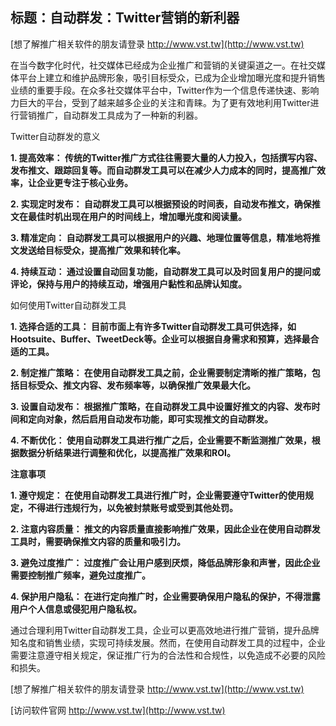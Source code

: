 ## **标题：自动群发：Twitter营销的新利器**

[想了解推广相关软件的朋友请登录 http://www.vst.tw](http://www.vst.tw)

在当今数字化时代，社交媒体已经成为企业推广和营销的关键渠道之一。在社交媒体平台上建立和维护品牌形象，吸引目标受众，已成为企业增加曝光度和提升销售业绩的重要手段。在众多社交媒体平台中，Twitter作为一个信息传递快速、影响力巨大的平台，受到了越来越多企业的关注和青睐。为了更有效地利用Twitter进行营销推广，自动群发工具成为了一种新的利器。

Twitter自动群发的意义

**1. 提高效率： 传统的Twitter推广方式往往需要大量的人力投入，包括撰写内容、发布推文、跟踪回复等。而自动群发工具可以在减少人力成本的同时，提高推广效率，让企业更专注于核心业务。**

**2. 实现定时发布： 自动群发工具可以根据预设的时间表，自动发布推文，确保推文在最佳时机出现在用户的时间线上，增加曝光度和阅读量。**

**3. 精准定向： 自动群发工具可以根据用户的兴趣、地理位置等信息，精准地将推文发送给目标受众，提高推广效果和转化率。**

**4. 持续互动： 通过设置自动回复功能，自动群发工具可以及时回复用户的提问或评论，保持与用户的持续互动，增强用户黏性和品牌认知度。**

如何使用Twitter自动群发工具

**1. 选择合适的工具： 目前市面上有许多Twitter自动群发工具可供选择，如Hootsuite、Buffer、TweetDeck等。企业可以根据自身需求和预算，选择最合适的工具。**

**2. 制定推广策略： 在使用自动群发工具之前，企业需要制定清晰的推广策略，包括目标受众、推文内容、发布频率等，以确保推广效果最大化。**

**3. 设置自动发布： 根据推广策略，在自动群发工具中设置好推文的内容、发布时间和定向对象，然后启用自动发布功能，即可实现推文的自动群发。**

**4. 不断优化： 使用自动群发工具进行推广之后，企业需要不断监测推广效果，根据数据分析结果进行调整和优化，以提高推广效果和ROI。**

**注意事项**

**1. 遵守规定： 在使用自动群发工具进行推广时，企业需要遵守Twitter的使用规定，不得进行违规行为，以免被封禁账号或受到其他处罚。**

**2. 注意内容质量： 推文的内容质量直接影响推广效果，因此企业在使用自动群发工具时，需要确保推文内容的质量和吸引力。**

**3. 避免过度推广： 过度推广会让用户感到厌烦，降低品牌形象和声誉，因此企业需要控制推广频率，避免过度推广。**

**4. 保护用户隐私： 在进行定向推广时，企业需要确保用户隐私的保护，不得泄露用户个人信息或侵犯用户隐私权。**

通过合理利用Twitter自动群发工具，企业可以更高效地进行推广营销，提升品牌知名度和销售业绩，实现可持续发展。然而，在使用自动群发工具的过程中，企业需要注意遵守相关规定，保证推广行为的合法性和合规性，以免造成不必要的风险和损失。

[想了解推广相关软件的朋友请登录 http://www.vst.tw](http://www.vst.tw)


[访问软件官网 http://www.vst.tw](http://www.vst.tw)
